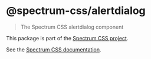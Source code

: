 # @spectrum-css/alertdialog

> The Spectrum CSS alertdialog component

This package is part of the [Spectrum CSS project](https://github.com/adobe/spectrum-css).

See the [Spectrum CSS documentation](https://opensource.adobe.com/spectrum-css/alertdialog).
